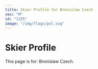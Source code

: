 ```yaml
---
title: Skier Profile for Bronislaw Czech
sex: "M"
id: "1335"
image: "/img/flags/pol.svg" 
---
```


# Skier Profile

This page is for: Bronislaw Czech.
    